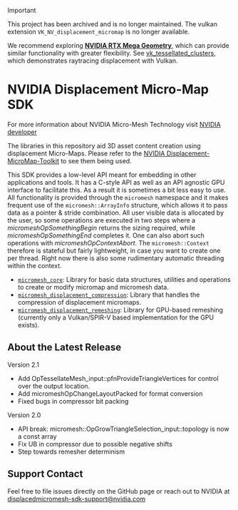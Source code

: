 > [!IMPORTANT]
> This project has been archived and is no longer maintained. The vulkan
> extension `VK_NV_displacement_micromap` is no longer available.
>
> We recommend exploring [**NVIDIA RTX Mega
> Geometry**](https://developer.nvidia.com/blog/nvidia-rtx-mega-geometry-now-available-with-new-vulkan-samples/),
> which can provide similar functionality with greater flexibility. See
> [vk_tessellated_clusters](https://github.com/nvpro-samples/vk_tessellated_clusters),
> which demonstrates raytracing displacement with Vulkan.

# NVIDIA Displacement Micro-Map SDK

For more information about NVIDIA Micro-Mesh Technology visit [NVIDIA developer](https://developer.nvidia.com/rtx/ray-tracing/micro-mesh)

The libraries in this repository aid 3D asset content creation using displacement Micro-Maps.
Please refer to the [NVIDIA Displacement-MicroMap-Toolkit](https://github.com/NVIDIAGameWorks/Displacement-MicroMap-Toolkit) to see them being used.

This SDK provides a low-level API meant for embedding in other applications and tools.
It has a C-style API as well as an API agnostic GPU interface to facilitate this. 
As a result it is sometimes a bit less easy to use. All functionality is provided
through the `micromesh` namespace and it makes frequent use of the `micromesh::ArrayInfo`
structure, which allows it to pass data as a pointer & stride combination. All user visible data
is allocated by the user, so some operations are executed in two steps where a *micromeshOpSomethingBegin* returns
the sizing required, while *micromeshOpSomethingEnd* completes it. One can also abort such 
operations with *micromeshOpContextAbort*. The `micromesh::Context` therefore is stateful
but fairly lightweight, in case you want to create one per thread. Right now there is also some rudimentary
automatic threading within the context.

- [`micromesh_core`](/micromesh_core/README.md): Library for basic data structures, utilities and operations to create or modify micromap and micromesh data.
- [`micromesh_displacement_compression`](/micromesh_displacement_compression/README.md): Library that handles the compression of displacement micromaps.
- [`micromesh_displacement_remeshing`](/micromesh_displacement_remeshing/README.md): Library for GPU-based remeshing (currently only a Vulkan/SPIR-V based implementation for the GPU exists).

## About the Latest Release

Version 2.1

- Add OpTessellateMesh_input::pfnProvideTriangleVertices for control over the
  output location.
- Add micromeshOpChangeLayoutPacked for format conversion
- Fixed bugs in compressor bit packing

Version 2.0

- API break: micromesh::OpGrowTriangleSelection_input::topology is now a const array
- Fix UB in compressor due to possible negative shifts
- Step towards remesher determinism

## Support Contact

Feel free to file issues directly on the GitHub page or reach out to NVIDIA at
<displacedmicromesh-sdk-support@nvidia.com>
